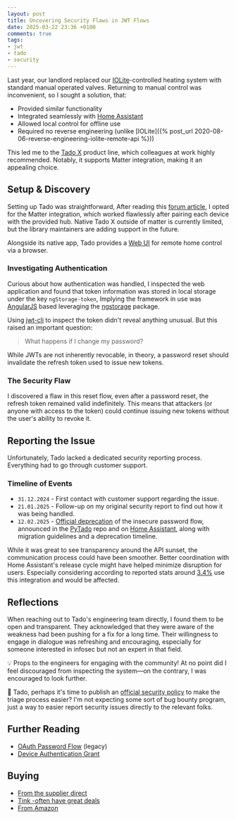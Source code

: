```yaml
---
layout: post
title: Uncovering Security Flaws in JWT Flows
date: 2025-03-22 23:36 +0100
comments: true
tags:
- jwt
- tado
- security
---
```


Last year, our landlord replaced our [IOLite][0]-controlled heating system with standard manual operated valves. Returning to manual control was inconvenient, so I sought a solution, that:

- Provided similar functionality
- Integrated seamlessly with [Home Assistant][1]
- Allowed local control for offline use
- Required no reverse engineering (unlike [IOLite]({% post_url 2020-08-06-reverse-engineering-iolite-remote-api %}))

This led me to the [Tado X][2] product line, which colleagues at work highly recommended. Notably, it supports Matter integration, making it an appealing choice.

<!--truncate-->

## Setup & Discovery

Setting up Tado was straightforward, After reading this [forum article][4], I opted for the Matter integration, which worked flawlessly after pairing each device with the provided hub. Native Tado X outside of matter is currently limited, but the library maintainers are adding support in the future.

Alongside its native app, Tado provides a [Web UI][5] for remote home control via a browser.

### Investigating Authentication

Curious about how authentication was handled, I inspected the web application and found that token information was stored in local storage under the key `ngStorage-token`, Implying the framework in use was [AngularJS][13] based leveraging the [ngstorage][12] package.

Using [jwt-cli][6] to inspect the token didn't reveal anything unusual. But this raised an important question:

> What happens if I change my password?

While JWTs are not inherently revocable, in theory, a password reset should invalidate the refresh token used to issue new tokens.

### The Security Flaw

I discovered a flaw in this reset flow, even after a password reset, the refresh token remained valid indefinitely. This means that attackers (or anyone with access to the token) could continue issuing new tokens without the user's ability to revoke it.

## Reporting the Issue

Unfortunately, Tado lacked a dedicated security reporting process. Everything had to go through customer support.

### Timeline of Events

- `31.12.2024` - First contact with customer support regarding the issue.
- `21.01.2025` - Follow-up on my original security report to find out how it was being handled.
- `12.02.2025` - [Official deprecation][7] of the insecure password flow, announced in the [PyTado][8] repo and on [Home Assistant][9], along with migration guidelines and a deprecation timeline.

While it was great to see transparency around the API sunset, the communication process could have been smoother. Better coordination with Home Assistant's release cycle might have helped minimize disruption for users. Especially considering according to reported stats around [3.4%][11] use this integration and would be affected.

## Reflections

When reaching out to Tado's engineering team directly, I found them to be open and transparent. They acknowledged that they were aware of the weakness had been pushing for a fix for a long time. Their willingness to engage in dialogue was refreshing and encouraging, especially for someone interested in infosec but not an expert in that field.

💡 Props to the engineers for engaging with the community! At no point did I feel discouraged from inspecting the system—on the contrary, I was encouraged to look further.

🚀 Tado, perhaps it's time to publish an [official security policy][10] to make the triage process easier? I'm not expecting some sort of bug bounty program, just a way to easier report security issues directly to the relevant folks.

## Further Reading

- [OAuth Password Flow][14] (legacy)
- [Device Authentication Grant][15]

## Buying

- [From the supplier direct][16]
- [Tink -often have great deals][17]
- [From Amazon][18]

[0]: https://iolite.de/en/
[1]: https://www.home-assistant.io/
[2]: https://www.tado.com/en
[4]: https://community.home-assistant.io/t/using-tado-smart-thermostat-x-through-matter/736576
[5]: https://app.tado.com/
[6]: https://github.com/mike-engel/jwt-cli
[7]: https://support.tado.com/en/articles/8565472-how-do-i-authenticate-to-access-the-rest-api
[8]: https://github.com/wmalgadey/PyTado/issues/155
[9]: https://github.com/home-assistant/core/issues/138518
[10]: https://securitytxt.org/
[11]: https://www.home-assistant.io/integrations/tado/
[12]: https://www.npmjs.com/package/ngstorage
[13]: https://angularjs.org/
[14]: https://datatracker.ietf.org/doc/html/rfc8628
[15]: https://oauth.net/2/grant-types/password/
[16]: https://shop.tado.com/
[17]: https://www.tink.de/b/tado
[18]: https://amzn.to/4hRC10Z
